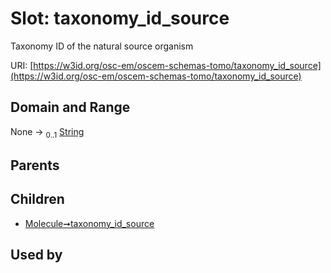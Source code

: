 
# Slot: taxonomy_id_source

Taxonomy ID of the natural source organism

URI: [https://w3id.org/osc-em/oscem-schemas-tomo/taxonomy_id_source](https://w3id.org/osc-em/oscem-schemas-tomo/taxonomy_id_source)


## Domain and Range

None &#8594;  <sub>0..1</sub> [String](types/String.md)

## Parents


## Children

 *  [Molecule➞taxonomy_id_source](Molecule_taxonomy_id_source.md)

## Used by

